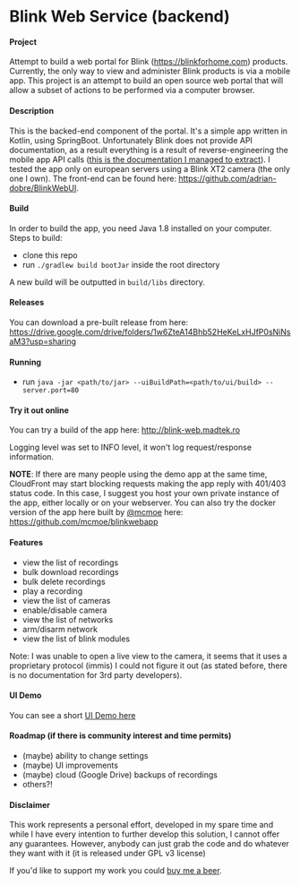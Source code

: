 # Blink Web Service (backend)

#### Project
Attempt to build a web portal for Blink (https://blinkforhome.com) products. Currently, the only way to view and 
administer Blink products is via a mobile app. This project is an attempt to build an open source web portal that will 
allow a subset of actions to be performed via a computer browser.

#### Description
This is the backed-end component of the portal. It's a simple app written in Kotlin, using SpringBoot. Unfortunately Blink does not provide API documentation, as a result everything is a result of 
reverse-engineering the mobile app API calls ([this is the documentation I managed to extract](https://github.com/adrian-dobre/BlinkWebService/blob/master/BlinkForHomeApiDocumentation.md)). I tested the app
only on european servers using a Blink XT2 camera (the only one I own).
The front-end can be found here: https://github.com/adrian-dobre/BlinkWebUI.

#### Build
In order to build the app, you need Java 1.8 installed on your computer. Steps to build:
- clone this repo
- run `./gradlew build bootJar` inside the root directory

A new build will be outputted in `build/libs` directory.

#### Releases
You can download a pre-built release from here: https://drive.google.com/drive/folders/1w6ZteA14Bhb52HeKeLxHJfP0sNiNsaM3?usp=sharing

#### Running
- run `java -jar <path/to/jar> --uiBuildPath=<path/to/ui/build> --server.port=80`

#### Try it out online
You can try a build of the app here: http://blink-web.madtek.ro

Logging level was set to INFO level, it won't log request/response information.

**NOTE**: If there are many people using the demo app at the same time, CloudFront may start blocking requests making the app reply with 401/403 status code. In this case, I suggest you host your own private instance of the app, either locally or on your webserver. You can also try the docker version of the app here built by [@mcmoe](https://github.com/mcmoe) here: https://github.com/mcmoe/blinkwebapp

#### Features
- view the list of recordings
- bulk download recordings
- bulk delete recordings
- play a recording
- view the list of cameras
- enable/disable camera
- view the list of networks
- arm/disarm network
- view the list of blink modules

Note: I was unable to open a live view to the camera, it seems that it uses a proprietary protocol (immis) I could
not figure it out (as stated before, there is no documentation for 3rd party developers).

#### UI Demo
You can see a short [UI Demo here](https://drive.google.com/open?id=1__WDFvufUvQQ_31xT3WVCnsLwtUlsuqz)

#### Roadmap (if there is community interest and time permits)
- (maybe) ability to change settings
- (maybe) UI improvements
- (maybe) cloud (Google Drive) backups of recordings
- others?!

#### Disclaimer
This work represents a personal effort, developed in my spare time and while I have every intention to further develop
this solution, I cannot offer any guarantees. However, anybody can just grab the code and do whatever they want with it
(it is released under GPL v3 license)

If you'd like to support my work you could [buy me a beer](https://www.paypal.com/cgi-bin/webscr?cmd=_s-xclick&hosted_button_id=E6MU9855FNXYL&source=url).
